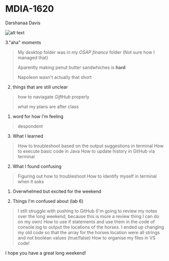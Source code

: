 # MDIA-1620

Darshanaa Davis


![alt text](https://thecozyapron.com/wp-content/uploads/2020/09/grilled-chicken-sandwich_thecozyapron_1.jpg)


3."aha" moments
> My *desktop* folder was in my *OSAP finance* folder (Not sure how I managed that)
>
> 
> Aparently making penut butter sandwhiches is **hard**
>
> 
> Napoleon wasn't actually that short 


2. things that are still unclear
> how to naviagate *GiftHub* properly
>
> 
> what my plans are after class


1. word for how I'm feeling

   
> despondent


3. What I learned 
>How to troubleshoot based on the output suggestions in terminal
>How to execute basic code in Java
>How to update history in GitHub via terminal

2. What I found confusing
>Figuring out how to troubleshoot
>How to identify myself in terminal when it asks

1. Overwhelmed but excited for the weekend

3. Things I'm confused about (lab 6)
>I still struggle with pushing to GitHub (I'm going to review my notes over the long weekend, because this is more a review thing I can do on my own)
>How to use if statements and use them in the code of console.log to output the locations of the horses. I ended up changing my old code so that the array for the horses location were all strings and not boolean values (true/false)
>How to organise my files in VS code!

I hope you have a great long weekend!
